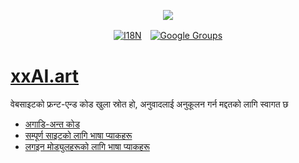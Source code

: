 <p align="center"><a href="https://wac.tax"><img src="https://cdn.jsdelivr.net/gh/wactax/img/logo.svg"/></a></p><p align="center"><a href="https://github.com/wactax/wac.tax/blob/main/doc/README.md#readme"><img alt="I18N" src="https://cdn.jsdelivr.net/gh/wactax/img/t.svg"/></a>　<a href="https://groups.google.com/u/2/g/wactax"><img alt="Google Groups" src="https://cdn.jsdelivr.net/gh/wactax/img/g-groups.svg"/></a></p>

# [xxAI.art](https://xxAI.art)

वेबसाइटको फ्रन्ट-एन्ड कोड खुला स्रोत हो, अनुवादलाई अनुकूलन गर्न मद्दतको लागि स्वागत छ

* [अगाडि-अन्त कोड](https://github.com/xxai-art/web)
* [सम्पूर्ण साइटको लागि भाषा प्याकहरू](https://github.com/xxai-art/web/tree/main/i18n)
* [लगइन मोड्युलहरूको लागि भाषा प्याकहरू](https://github.com/wacpkg/user/tree/main/ui.i18n)
